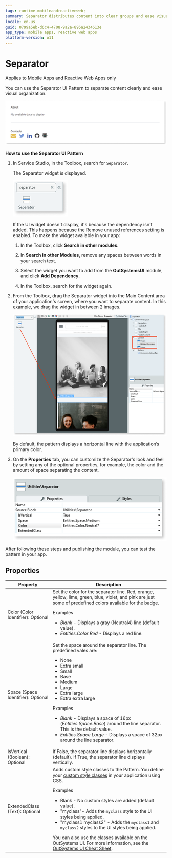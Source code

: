```yaml
---
tags: runtime-mobileandreactiveweb;   
summary: Separator distributes content into clear groups and ease visual organization.
locale: en-us
guid: 0799a5eb-d6c4-4708-9a2a-895a2434613e
app_type: mobile apps, reactive web apps
platform-version: o11
---
```


# Separator

<div class="info" markdown="1">

Applies to Mobile Apps and Reactive Web Apps only

</div>

You can use the Separator UI Pattern to separate content clearly and ease visual organization.

  ![Separator widget example](<images/separator-example.png>)

**How to use the Separator UI Pattern**

1. In Service Studio, in the Toolbox, search for `Separator`.

    The Separator widget is displayed.

    ![Separator](<images/separator-widget-ss.png>)

    If the UI widget doesn't display, it's because the dependency isn't added. This happens because the Remove unused references setting is enabled. To make the widget available in your app:

    1. In the Toolbox, click **Search in other modules**.

    1. In **Search in other Modules**, remove any spaces between words in your search text.
    
    1. Select the widget you want to add from the **OutSystemsUI** module, and click **Add Dependency**. 
    
    1. In the Toolbox, search for the widget again.

1. From the Toolbox, drag the Separator widget into the Main Content area of your application's screen, where you want to separate content. In this example, we drag the widget in between 2 images.

    ![Drag widget to screen](<images/separator-drag-ss.png>)

    By default, the pattern displays a horizontal line with the application’s primary color. 

1. On the **Properties** tab, you can customize the Separator's look and feel by setting any of the optional properties, for example, the color and the amount of space separating the content.

    ![](<images/separator-prop-ss.png>)

After following these steps and publishing the module, you can test the pattern in your app.

## Properties

| **Property** | **Description** |
|---|---|
| Color (Color Identifier): Optional | Set the color for the separator line. Red, orange, yellow, lime, green, blue, violet, and pink are just some of predefined colors available for the badge. <p>Examples <ul><li>_Blank_ - Displays a gray (Neutral4) line (default value).</li><li>_Entities.Color.Red_ - Displays a red line.</li></ul></p> |
| Space (Space Identifier): Optional | Set the space around the separator line. The predefined vales are: <p> <ul><li>None</li><li>Extra small</li><li>Small</li><li>Base</li><li>Medium</li><li>Large</li><li>Extra large</li><li>Extra extra large</li></ul></p><p>Examples <ul><li>_Blank_ - Displays a space of 16px (_Entities.Space.Base_) around the line separator. This is the default value.</li><li>_Entities.Space.Large_ - Displays a space of 32px around the line separator.</li></ul></p> |
| IsVertical (Boolean): Optional | If False, the separator line displays horizontally (default). If True, the separator line displays vertically. |
| ExtendedClass (Text): Optional | Adds custom style classes to the Pattern. You define your [custom style classes](../../../../../develop/ui/look-feel/css.md) in your application using CSS. <p>Examples <ul><li>Blank - No custom styles are added (default value).</li><li>"myclass"- Adds the ``myclass`` style to the UI styles being applied.</li><li>"myclass1 myclass2" - Adds the ``myclass1`` and ``myclass2`` styles to the UI styles being applied.</li></ul></p>You can also use the classes available on the OutSystems UI. For more information, see the [OutSystems UI Cheat Sheet](https://outsystemsui.outsystems.com/OutSystemsUIWebsite/CheatSheet). |
